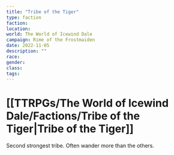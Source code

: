 ```yaml
---
title: "Tribe of the Tiger"
type: faction
faction: 
location: 
world: The World of Icewind Dale
campaign: Rime of the Frostmaiden
date: 2022-11-05
description: ""
race: 
gender: 
class: 
tags: 
---
```

# [[TTRPGs/The World of Icewind Dale/Factions/Tribe of the Tiger|Tribe of the Tiger]]

Second strongest tribe.
Often wander more than the others.
